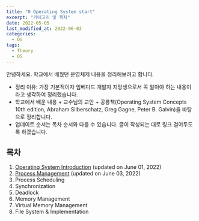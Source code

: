 ```yaml
---
title: "0 Operating System start"
excerpt: "카테고리 및 목차"
date: 2022-05-05
last_modified_at: 2022-06-03
categories:
  - OS
tags:
  - Theory
  - OS
---
```


안녕하세요. 학교에서 배웠던 운영체제 내용을 정리해보려고 합니다.
- 정리 이유: 가장 기본적이자 임베디드 개발자 지망생으로서 꼭 알아야 하는 내용이라고 생각하여 정리했습니다.
- 학교에서 배운 내용 + 교수님의 교안 + 공룡책(Operating System Concepts 10th edition, Abraham Silberschatz, Greg Gagne, Peter B. Galvin)을 바탕으로 정리합니다.
- 업데이트 순서는 목차 순서와 다를 수 있습니다. 글이 작성되는 대로 링크 걸어두도록 하겠습니다.

## 목차
1. [Operating System Introduction](https://dongwon18.github.io/os/OS_Introduction/) (updated on June 01, 2022)
2. [Process Management](https://dongwon18.github.io/os/Process_Management/) (updated on June 03, 2022)
3. Process Scheduling
4. Synchronization
5. Deadlock
6. Memory Management
7. Virtual Memory Management
8. File System & Implementation
